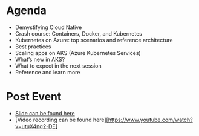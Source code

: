 # Agenda

* Demystifying Cloud Native 
* Crash course: Containers, Docker, and Kubernetes
* Kubernetes on Azure: top scenarios and reference architecture
* Best practices
* Scaling apps on AKS (Azure Kubernetes Services)
* What’s new in AKS? 
* What to expect in the next session
* Reference and learn more

# Post Event
* [Slide can be found here](slides/Unleash-CloudNativeAKS-share.pdf)
* [Video recording can be found here][https://www.youtube.com/watch?v=utuX4nq2-DE]